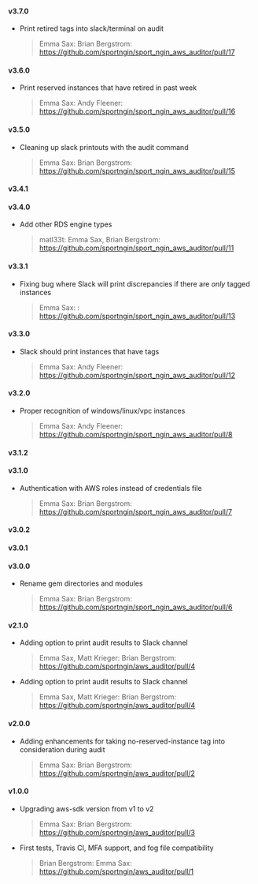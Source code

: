 #### v3.7.0
* Print retired tags into slack/terminal on audit

  > Emma Sax: Brian Bergstrom: https://github.com/sportngin/sport_ngin_aws_auditor/pull/17

#### v3.6.0
* Print reserved instances that have retired in past week

  > Emma Sax: Andy Fleener: https://github.com/sportngin/sport_ngin_aws_auditor/pull/16

#### v3.5.0
* Cleaning up slack printouts with the audit command

  > Emma Sax: Brian Bergstrom: https://github.com/sportngin/sport_ngin_aws_auditor/pull/15

#### v3.4.1
#### v3.4.0
* Add other RDS engine types

  > matl33t: Emma Sax, Brian Bergstrom: https://github.com/sportngin/sport_ngin_aws_auditor/pull/11

#### v3.3.1
* Fixing bug where Slack will print discrepancies if there are *only* tagged instances

  > Emma Sax: : https://github.com/sportngin/sport_ngin_aws_auditor/pull/13

#### v3.3.0
* Slack should print instances that have tags

  > Emma Sax: Andy Fleener: https://github.com/sportngin/sport_ngin_aws_auditor/pull/12

#### v3.2.0
* Proper recognition of windows/linux/vpc instances

  > Emma Sax: Andy Fleener: https://github.com/sportngin/sport_ngin_aws_auditor/pull/8

#### v3.1.2
#### v3.1.0
* Authentication with AWS roles instead of credentials file

  > Emma Sax: Brian Bergstrom: https://github.com/sportngin/sport_ngin_aws_auditor/pull/7

#### v3.0.2
#### v3.0.1
#### v3.0.0
* Rename gem directories and modules

  > Emma Sax: Brian Bergstrom: https://github.com/sportngin/sport_ngin_aws_auditor/pull/6

#### v2.1.0
* Adding option to print audit results to Slack channel

  > Emma Sax, Matt Krieger: Brian Bergstrom: https://github.com/sportngin/aws_auditor/pull/4

* Adding option to print audit results to Slack channel

  > Emma Sax, Matt Krieger: Brian Bergstrom: https://github.com/sportngin/aws_auditor/pull/4

#### v2.0.0
* Adding enhancements for taking no-reserved-instance tag into consideration during audit

  > Emma Sax: Brian Bergstrom: https://github.com/sportngin/aws_auditor/pull/2

#### v1.0.0
* Upgrading aws-sdk version from v1 to v2

  > Emma Sax: Brian Bergstrom: https://github.com/sportngin/aws_auditor/pull/3

* First tests, Travis CI, MFA support, and fog file compatibility

  > Brian Bergstrom: Emma Sax: https://github.com/sportngin/aws_auditor/pull/1
